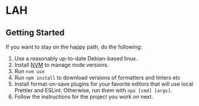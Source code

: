 # LAH

## Getting Started

If you want to stay on the happy path, do the following:

1. Use a reasonably up-to-date Debian-based linux.
2. Install [NVM](https://github.com/nvm-sh/nvm) to manage node versions.
3. Run `nvm use`
4. Run `npm install` to download versions of formatters and linters etc
5. Install format-on-save plugins for your favorite editors that will use local Prettier and ESLint. Otherwise, run them with `npx [cmd] [args]`.
6. Follow the instructions for the project you work on next.
